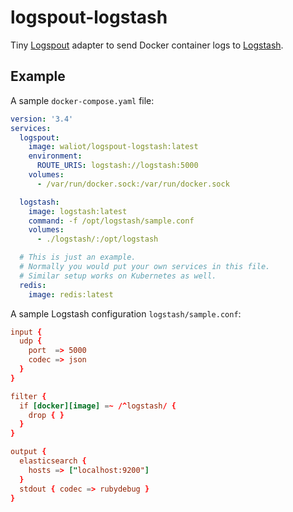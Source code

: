 # logspout-logstash

Tiny [Logspout](https://github.com/gliderlabs/logspout) adapter to send Docker container logs to [Logstash](https://github.com/elastic/logstash).

## Example

A sample `docker-compose.yaml` file:

```yaml
version: '3.4'
services:
  logspout:
    image: waliot/logspout-logstash:latest
    environment:
      ROUTE_URIS: logstash://logstash:5000
    volumes:
      - /var/run/docker.sock:/var/run/docker.sock

  logstash:
    image: logstash:latest
    command: -f /opt/logstash/sample.conf
    volumes:
      - ./logstash/:/opt/logstash

  # This is just an example.
  # Normally you would put your own services in this file.
  # Similar setup works on Kubernetes as well.
  redis:
    image: redis:latest
```

A sample Logstash configuration `logstash/sample.conf`:

```conf
input {
  udp {
    port  => 5000
    codec => json
  }
}

filter {
  if [docker][image] =~ /^logstash/ {
    drop { }
  }
}

output {
  elasticsearch {
    hosts => ["localhost:9200"]
  }
  stdout { codec => rubydebug }
}
```
